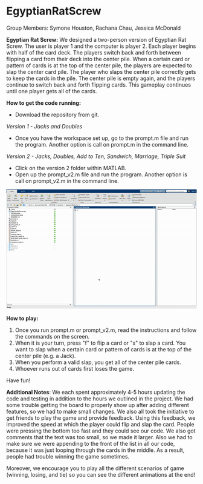 # EgyptianRatScrew

Group Members: Symone Houston, Rachana Chau, Jessica McDonald 

**Egyptian Rat Screw:** 
We designed a two-person version of Egyptian Rat Screw. The user is player 1 and the computer is player 2. 
Each player begins with half of the card deck. The players switch back and forth between flipping a card from 
their deck into the center pile. When a certain card or pattern of cards is at the top of the center pile, 
the players are expected to slap the center card pile. The player who slaps the center pile correctly 
gets to keep the cards in the pile. The center pile is empty again, and the players continue to switch back and 
forth flipping cards. This gameplay continues until one player gets all of the cards. 

**How to get the code running:** 
- Download the repository from git. 

*Version 1 - Jacks and Doubles* 

- Once you have the workspace set up, go to the prompt.m file and run the program. Another option is call on prompt.m in the command line. 

*Version 2 - Jacks, Doubles, Add to Ten, Sandwich, Marriage, Triple Suit* 

- Click on the version 2 folder within MATLAB.
- Open up the prompt_v2.m file and run the program. Another option is call on prompt_v2.m in the command line. 

![alt text](https://github.com/rachanachau/EgyptianRatScrew/blob/master/gameplay.gif "gameplay.gif")

**How to play:**
1. Once you run prompt.m or prompt_v2.m, read the instructions and follow the commands on the screen.
2. When it is your turn, press "f" to flip a card or "s" to slap a card. You want to slap when a certain card or pattern of cards is at the top of the center pile (e.g. a Jack).
3. When you perform a valid slap, you get all of the center pile cards.
4. Whoever runs out of cards first loses the game.

Have fun!

**Additional Notes**:
We each spent approximately 4-5 hours updating the code and testing in addition to the hours we outlined in the project. We had some trouble getting the board to properly show up after adding different features, so we had to make small changes. We also all took the initiative to get friends to play the game and provide feedback. Using this feedback, we improved the speed at which the player could flip and slap the card. People were pressing the bottom too fast and they could see our code. We also got comments that the text was too small, so we made it larger. Also we had to make sure we were appending to the front of the list in all our code, because it was just looping through the cards in the middle. As a result, people had trouble winning the game sometimes. 

Moreover, we encourage you to play all the different scenarios of game (winning, losing, and tie) so you can see the different animations at the end! 
